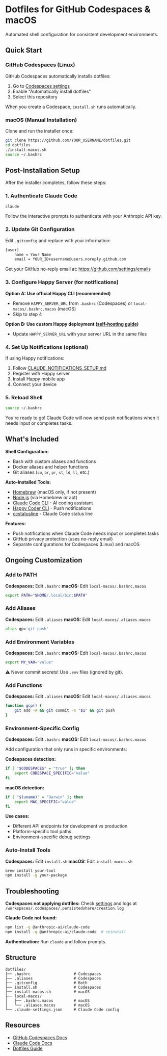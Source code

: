 # Dotfiles for GitHub Codespaces & macOS

Automated shell configuration for consistent development environments.

## Quick Start

### GitHub Codespaces (Linux)

GitHub Codespaces automatically installs dotfiles:

1. Go to [Codespaces settings](https://github.com/settings/codespaces)
2. Enable "Automatically install dotfiles"
3. Select this repository

When you create a Codespace, `install.sh` runs automatically.

### macOS (Manual Installation)

Clone and run the installer once:

```bash
git clone https://github.com/YOUR_USERNAME/dotfiles.git
cd dotfiles
./install-macos.sh
source ~/.bashrc
```

## Post-Installation Setup

After the installer completes, follow these steps:

### 1. Authenticate Claude Code

```bash
claude
```

Follow the interactive prompts to authenticate with your Anthropic API key.

### 2. Update Git Configuration

Edit `.gitconfig` and replace with your information:

```bash
[user]
    name = Your Name
    email = YOUR_ID+username@users.noreply.github.com
```

Get your GitHub no-reply email at: https://github.com/settings/emails

### 3. Configure Happy Server (for notifications)

**Option A: Use official Happy CLI (recommended)**
- Remove `HAPPY_SERVER_URL` from `.bashrc` (Codespaces) or `local-macos/.bashrc.macos` (macOS)
- Skip to step 4

**Option B: Use custom Happy deployment ([self-hosting guide](https://happy.engineering/docs/guides/self-hosting/))**
- Update `HAPPY_SERVER_URL` with your server URL in the same files

### 4. Set Up Notifications (optional)

If using Happy notifications:

1. Follow [CLAUDE_NOTIFICATIONS_SETUP.md](CLAUDE_NOTIFICATIONS_SETUP.md)
2. Register with Happy server
3. Install Happy mobile app
4. Connect your device

### 5. Reload Shell

```bash
source ~/.bashrc
```

You're ready to go! Claude Code will now send push notifications when it needs input or completes tasks.

## What's Included

**Shell Configuration:**
- Bash with custom aliases and functions
- Docker aliases and helper functions
- Git aliases (`co`, `br`, `pr`, `st`, `ld`, `ll`, etc.)

**Auto-Installed Tools:**
- [Homebrew](https://brew.sh/) (macOS only, if not present)
- [Node.js](https://nodejs.org/) (via Homebrew or apt)
- [Claude Code CLI](https://docs.claude.com/en/docs/claude-code/overview) - AI coding assistant
- [Happy Coder CLI](https://github.com/slopus/happy-cli) - Push notifications
- [ccstatusline](https://github.com/sirmalloc/ccstatusline) - Claude Code status line

**Features:**
- Push notifications when Claude Code needs input or completes tasks
- GitHub privacy protection (uses no-reply email)
- Separate configurations for Codespaces (Linux) and macOS

## Ongoing Customization

### Add to PATH

**Codespaces:** Edit `.bashrc`
**macOS:** Edit `local-macos/.bashrc.macos`

```bash
export PATH="$HOME/.local/bin:$PATH"
```

### Add Aliases

**Codespaces:** Edit `.aliases`
**macOS:** Edit `local-macos/.aliases.macos`

```bash
alias gp='git push'
```

### Add Environment Variables

**Codespaces:** Edit `.bashrc`
**macOS:** Edit `local-macos/.bashrc.macos`

```bash
export MY_VAR="value"
```

⚠️ Never commit secrets! Use `.env` files (ignored by git).

### Add Functions

**Codespaces:** Edit `.aliases`
**macOS:** Edit `local-macos/.aliases.macos`

```bash
function gcp() {
    git add -A && git commit -m "$1" && git push
}
```

### Environment-Specific Config

**Codespaces:** Edit `.bashrc`
**macOS:** Edit `local-macos/.bashrc.macos`

Add configuration that only runs in specific environments:

**Codespaces detection:**
```bash
if [ "$CODESPACES" = "true" ]; then
    export CODESPACE_SPECIFIC="value"
fi
```

**macOS detection:**
```bash
if [ "$(uname)" = "Darwin" ]; then
    export MAC_SPECIFIC="value"
fi
```

**Use cases:**
- Different API endpoints for development vs production
- Platform-specific tool paths
- Environment-specific debug settings

### Auto-Install Tools

**Codespaces:** Edit `install.sh`
**macOS:** Edit `install-macos.sh`
```bash
brew install your-tool
npm install -g your-package
```

## Troubleshooting

**Codespaces not applying dotfiles:**
Check [settings](https://github.com/settings/codespaces) and logs at `/workspaces/.codespaces/.persistedshare/creation.log`

**Claude Code not found:**
```bash
npm list -g @anthropic-ai/claude-code
npm install -g @anthropic-ai/claude-code  # reinstall
```

**Authentication:**
Run `claude` and follow prompts.

## Structure

```
dotfiles/
├── .bashrc                   # Codespaces
├── .aliases                  # Codespaces
├── .gitconfig                # Both
├── install.sh                # Codespaces
├── install-macos.sh          # macOS
├── local-macos/
│   ├── .bashrc.macos         # macOS
│   └── .aliases.macos        # macOS
└── .claude-settings.json     # Claude Code config
```

## Resources

- [GitHub Codespaces Docs](https://docs.github.com/en/codespaces)
- [Claude Code Docs](https://docs.claude.com/en/docs/claude-code/overview)
- [Dotfiles Guide](https://dotfiles.github.io/)
